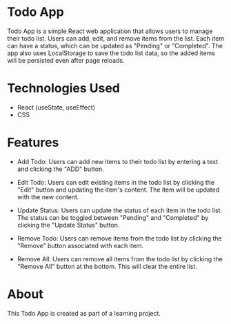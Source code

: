 # Todo App
Todo App is a simple React web application that allows users to manage their todo list. Users can add, edit, and remove items from the list. 
Each item can have a status, which can be updated as "Pending" or "Completed". The app also uses LocalStorage to save the todo list data, so the added items will be 
persisted even after page reloads.

# Technologies Used
* React (useState, useEffect)
* CSS
# Features
* Add Todo: Users can add new items to their todo list by entering a text and clicking the "ADD" button.

* Edit Todo: Users can edit existing items in the todo list by clicking the "Edit" button and updating the item's content. The item will be updated with the new content.

* Update Status: Users can update the status of each item in the todo list. The status can be toggled between "Pending" and "Completed" by clicking the "Update Status" button.

* Remove Todo: Users can remove items from the todo list by clicking the "Remove" button associated with each item.

* Remove All: Users can remove all items from the todo list by clicking the "Remove All" button at the bottom. This will clear the entire list.

# About
This Todo App is created as part of a learning project.
